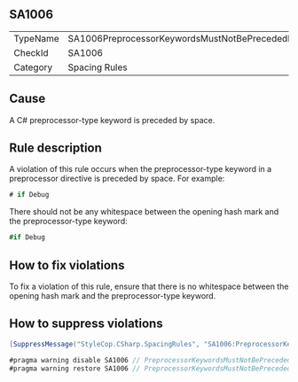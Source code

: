 ﻿## SA1006

<table>
<tr>
  <td>TypeName</td>
  <td>SA1006PreprocessorKeywordsMustNotBePrecededBySpace</td>
</tr>
<tr>
  <td>CheckId</td>
  <td>SA1006</td>
</tr>
<tr>
  <td>Category</td>
  <td>Spacing Rules</td>
</tr>
</table>

## Cause

A C# preprocessor-type keyword is preceded by space.

## Rule description

A violation of this rule occurs when the preprocessor-type keyword in a preprocessor directive is preceded by space. For example:

```csharp
# if Debug
```

There should not be any whitespace between the opening hash mark and the preprocessor-type keyword:

```csharp
#if Debug
```

## How to fix violations

To fix a violation of this rule, ensure that there is no whitespace between the opening hash mark and the preprocessor-type keyword.

## How to suppress violations

```csharp
[SuppressMessage("StyleCop.CSharp.SpacingRules", "SA1006:PreprocessorKeywordsMustNotBePrecededBySpace", Justification = "Reviewed.")]
```

```csharp
#pragma warning disable SA1006 // PreprocessorKeywordsMustNotBePrecededBySpace
#pragma warning restore SA1006 // PreprocessorKeywordsMustNotBePrecededBySpace
```
